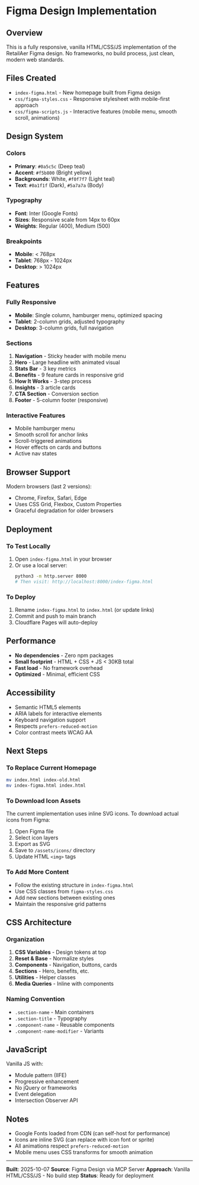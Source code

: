 # Figma Design Implementation

## Overview

This is a fully responsive, vanilla HTML/CSS/JS implementation of the RetailAer Figma design. No frameworks, no build process, just clean, modern web standards.

## Files Created

- `index-figma.html` - New homepage built from Figma design
- `css/figma-styles.css` - Responsive stylesheet with mobile-first approach
- `css/figma-scripts.js` - Interactive features (mobile menu, smooth scroll, animations)

## Design System

### Colors
- **Primary**: `#0a5c5c` (Deep teal)
- **Accent**: `#f5b800` (Bright yellow)
- **Backgrounds**: White, `#f0f7f7` (Light teal)
- **Text**: `#0a1f1f` (Dark), `#5a7a7a` (Body)

### Typography
- **Font**: Inter (Google Fonts)
- **Sizes**: Responsive scale from 14px to 60px
- **Weights**: Regular (400), Medium (500)

### Breakpoints
- **Mobile**: < 768px
- **Tablet**: 768px - 1024px
- **Desktop**: > 1024px

## Features

### Fully Responsive
- **Mobile**: Single column, hamburger menu, optimized spacing
- **Tablet**: 2-column grids, adjusted typography
- **Desktop**: 3-column grids, full navigation

### Sections
1. **Navigation** - Sticky header with mobile menu
2. **Hero** - Large headline with animated visual
3. **Stats Bar** - 3 key metrics
4. **Benefits** - 9 feature cards in responsive grid
5. **How It Works** - 3-step process
6. **Insights** - 3 article cards
7. **CTA Section** - Conversion section
8. **Footer** - 5-column footer (responsive)

### Interactive Features
- Mobile hamburger menu
- Smooth scroll for anchor links
- Scroll-triggered animations
- Hover effects on cards and buttons
- Active nav states

## Browser Support

Modern browsers (last 2 versions):
- Chrome, Firefox, Safari, Edge
- Uses CSS Grid, Flexbox, Custom Properties
- Graceful degradation for older browsers

## Deployment

### To Test Locally
1. Open `index-figma.html` in your browser
2. Or use a local server:
   ```bash
   python3 -m http.server 8000
   # Then visit: http://localhost:8000/index-figma.html
   ```

### To Deploy
1. Rename `index-figma.html` to `index.html` (or update links)
2. Commit and push to main branch
3. Cloudflare Pages will auto-deploy

## Performance

- **No dependencies** - Zero npm packages
- **Small footprint** - HTML + CSS + JS < 30KB total
- **Fast load** - No framework overhead
- **Optimized** - Minimal, efficient CSS

## Accessibility

- Semantic HTML5 elements
- ARIA labels for interactive elements
- Keyboard navigation support
- Respects `prefers-reduced-motion`
- Color contrast meets WCAG AA

## Next Steps

### To Replace Current Homepage
```bash
mv index.html index-old.html
mv index-figma.html index.html
```

### To Download Icon Assets
The current implementation uses inline SVG icons. To download actual icons from Figma:
1. Open Figma file
2. Select icon layers
3. Export as SVG
4. Save to `/assets/icons/` directory
5. Update HTML `<img>` tags

### To Add More Content
- Follow the existing structure in `index-figma.html`
- Use CSS classes from `figma-styles.css`
- Add new sections between existing ones
- Maintain the responsive grid patterns

## CSS Architecture

### Organization
1. **CSS Variables** - Design tokens at top
2. **Reset & Base** - Normalize styles
3. **Components** - Navigation, buttons, cards
4. **Sections** - Hero, benefits, etc.
5. **Utilities** - Helper classes
6. **Media Queries** - Inline with components

### Naming Convention
- `.section-name` - Main containers
- `.section-title` - Typography
- `.component-name` - Reusable components
- `.component-name-modifier` - Variants

## JavaScript

Vanilla JS with:
- Module pattern (IIFE)
- Progressive enhancement
- No jQuery or frameworks
- Event delegation
- Intersection Observer API

## Notes

- Google Fonts loaded from CDN (can self-host for performance)
- Icons are inline SVG (can replace with icon font or sprite)
- All animations respect `prefers-reduced-motion`
- Mobile menu uses CSS transforms for smooth animation

---

**Built**: 2025-10-07
**Source**: Figma Design via MCP Server
**Approach**: Vanilla HTML/CSS/JS - No build step
**Status**: Ready for deployment
